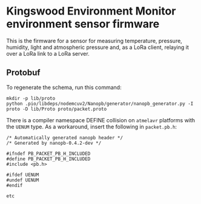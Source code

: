 # Kingswood Environment Monitor environment sensor firmware

This is the firmware for a sensor for measuring temperature, pressure, humidity, light
and atmospheric pressure and, as a LoRa client, relaying it over a LoRa link to a LoRa server.

## Protobuf

To regenerate the schema, run this command:

```
mkdir -p lib/proto
python .pio/libdeps/nodemcuv2/Nanopb/generator/nanopb_generator.py -I proto -D lib/Proto proto/packet.proto
```

There is a compiler namespace DEFINE collision on `atmelavr` platforms with the `UENUM` type. 
As a workaround, insert the following in `packet.pb.h`:

```
/* Automatically generated nanopb header */
/* Generated by nanopb-0.4.2-dev */

#ifndef PB_PACKET_PB_H_INCLUDED
#define PB_PACKET_PB_H_INCLUDED
#include <pb.h>

#ifdef UENUM
#undef UENUM
#endif

etc
```

